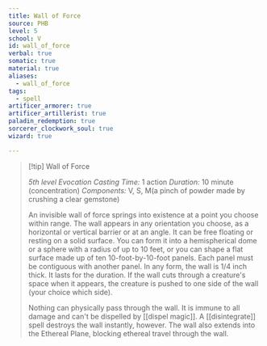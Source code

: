 ```yaml
---
title: Wall of Force
source: PHB
level: 5
school: V
id: wall_of_force
verbal: true
somatic: true
material: true
aliases:
  - wall_of_force
tags:
  - spell
artificer_armorer: true
artificer_artillerist: true
paladin_redemption: true
sorcerer_clockwork_soul: true
wizard: true

---
```

>[!tip] Wall of Force
>
> *5th level Evocation*
> *Casting Time:* 1 action
> *Duration:* 10 minute (concentration)
> *Components:* V, S, M(a pinch of powder made by crushing a clear gemstone)
>
>An invisible wall of force springs into existence at a point you choose within range. The wall appears in any orientation you choose, as a horizontal or vertical barrier or at an angle. It can be free floating or resting on a solid surface. You can form it into a hemispherical dome or a sphere with a radius of up to 10 feet, or you can shape a flat surface made up of ten 10-foot-by-10-foot panels. Each panel must be contiguous with another panel. In any form, the wall is 1/4 inch thick. It lasts for the duration. If the wall cuts through a creature's space when it appears, the creature is pushed to one side of the wall (your choice which side).
>
>Nothing can physically pass through the wall. It is immune to all damage and can't be dispelled by [[dispel magic]]. A [[disintegrate]] spell destroys the wall instantly, however. The wall also extends into the Ethereal Plane, blocking ethereal travel through the wall.
>

